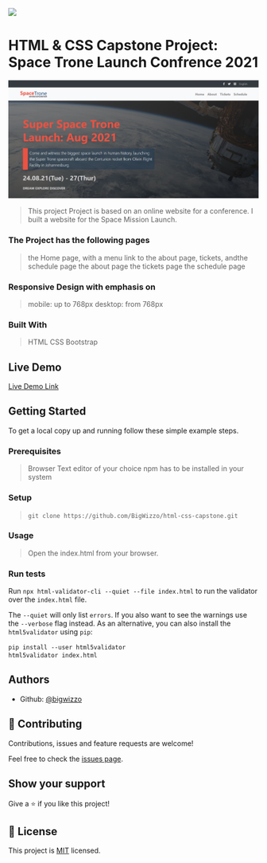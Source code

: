 ![](https://img.shields.io/badge/Microverse-blueviolet)

# HTML & CSS Capstone Project: Space Trone Launch Confrence 2021

![screenshot](./app_screenshot.png)

> This project Project is based on an online website for a conference.
> I built a website for the Space Mission Launch.

### The Project has the following pages

> the Home page, with a menu link to the about page, tickets, andthe schedule page
> the about page
> the tickets page
> the schedule page

### Responsive Design with emphasis on

> mobile: up to 768px
> desktop: from 768px

### Built With

> HTML
> CSS
> Bootstrap

## Live Demo

[Live Demo Link](https://bigwizzo.github.io/html-css-capstone)

## Getting Started

To get a local copy up and running follow these simple example steps.

### Prerequisites

> Browser
> Text editor of your choice
> npm has to be installed in your system

### Setup

> `git clone https://github.com/BigWizzo/html-css-capstone.git`

### Usage

> Open the index.html from your browser.

### Run tests

Run `npx html-validator-cli --quiet --file index.html` to run the validator over the `index.html` file.

The `--quiet` will only list `errors`. If you also want to see the warnings use the `--verbose` flag instead.
As an alternative, you can also install the `html5validator` using `pip`:

```
pip install --user html5validator
html5validator index.html
```

## Authors

- Github: [@bigwizzo](https://github.com/bigwizzo)

## 🤝 Contributing

Contributions, issues and feature requests are welcome!

Feel free to check the [issues page](https://github.com/BigWizzo/html-css-capstone/issues/).

## Show your support

Give a ⭐️ if you like this project!

## 📝 License

This project is [MIT](https://opensource.org/licenses/MIT) licensed.
